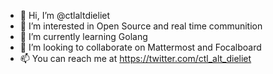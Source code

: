 - 👋 Hi, I’m @ctlaltdieliet
- 👀 I’m interested in Open Source and real time communition
- 🌱 I’m currently learning Golang
- 💞️ I’m looking to collaborate on Mattermost and Focalboard
- 📫 You can reach me at https://twitter.com/ctl_alt_dieliet
